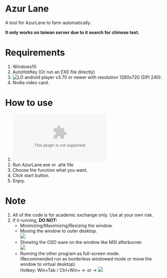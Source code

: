 # Azur Lane
A tool for AzurLane to farm automatically.

**It only works on taiwan server due to it search for chinese text.**


# Requirements
1. Windows10
2. AutoHotKey (Or run an EXE file directly)
3. ![LD android player](https://www.ldplayer.tw/) v3.70 or newer with resolution 1280x720 (DPI 240).
4. Nvdia video card.

# How to use
1. ![Download](https://github.com/panex0845/AzurLane/archive/master.zip)
2. Run AzurLane.exe or .ahk file
3. Choose the function what you want.
4. Click start button.
5. Enjoy.

# Note
1. All of the code is for academic exchange only.  Use at your own risk.
2. If it running, **DO NOT:**
    * Minimizing/Maximizing/Resizing the window.<br>
    * Moving the window to outer desktop.<br>
    ![](https://i.imgur.com/73M1fDU.png)
    * Showing the OSD ware on the window like MSI afterburner.<br>
    ![](https://i.imgur.com/lW6fbwp.png)
    * Running the other program as full-screen mode.<br>
      (Recommended run as borderless windowed mode or move the window to virtual desktop)<br>
       Hotkey: Win+Tab / Ctrl+Win+ ← or →
    ![](https://i.imgur.com/7T04aN4.png)
      
    

